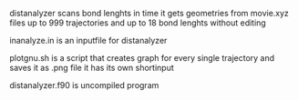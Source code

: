 distanalyzer scans bond lenghts in time 
it gets geometries from movie.xyz files
up to 999 trajectories and up to 18 bond lenghts without editing
 
inanalyze.in is an inputfile for distanalyzer

plotgnu.sh is a script that creates graph for every single trajectory and saves it as .png file
it has its own shortinput

distanalyzer.f90 is uncompiled program
